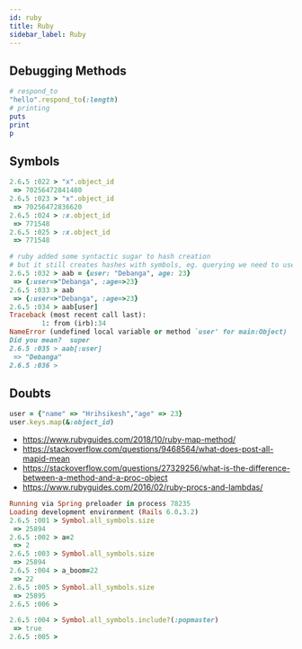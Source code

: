```yaml
---
id: ruby
title: Ruby
sidebar_label: Ruby
---
```


## Debugging Methods

```ruby
# respond_to
"hello".respond_to(:length)
# printing
puts
print
p
```

## Symbols

```ruby
2.6.5 :022 > "x".object_id
 => 70256472841480
2.6.5 :023 > "x".object_id
 => 70256472836620
2.6.5 :024 > :x.object_id
 => 771548
2.6.5 :025 > :x.object_id
 => 771548
```

```ruby
# ruby added some syntactic sugar to hash creation
# but it still creates hashes with symbols, eg. querying we need to use symbols
2.6.5 :032 > aab = {user: "Debanga", age: 23}
 => {:user=>"Debanga", :age=>23}
2.6.5 :033 > aab
 => {:user=>"Debanga", :age=>23}
2.6.5 :034 > aab[user]
Traceback (most recent call last):
        1: from (irb):34
NameError (undefined local variable or method `user' for main:Object)
Did you mean?  super
2.6.5 :035 > aab[:user]
 => "Debanga"
2.6.5 :036 >
```

## Doubts

```ruby
user = {"name" => "Hrihsikesh","age" => 23}
user.keys.map(&:object_id)
```

- https://www.rubyguides.com/2018/10/ruby-map-method/
- https://stackoverflow.com/questions/9468564/what-does-post-all-mapid-mean
- https://stackoverflow.com/questions/27329256/what-is-the-difference-between-a-method-and-a-proc-object
- https://www.rubyguides.com/2016/02/ruby-procs-and-lambdas/

```ruby
Running via Spring preloader in process 78235
Loading development environment (Rails 6.0.3.2)
2.6.5 :001 > Symbol.all_symbols.size
 => 25894
2.6.5 :002 > a=2
 => 2
2.6.5 :003 > Symbol.all_symbols.size
 => 25894
2.6.5 :004 > a_boom=22
 => 22
2.6.5 :005 > Symbol.all_symbols.size
 => 25895
2.6.5 :006 >
```

```ruby
2.6.5 :004 > Symbol.all_symbols.include?(:popmaster)
 => true
2.6.5 :005 >
```

